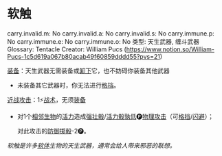 # 软触

carry.invalid.m: No
carry.invalid.a: No
carry.invalid.s: No
carry.immune.p: No
carry.immune.e: No
carry.immune.o: No
类型: 天生武器, 缠斗武器
Glossary: Tentacle
Creator: William Pucs (https://www.notion.so/William-Pucs-1c5d619a067b80acab49f60859dddd55?pvs=21)

<aside>

[装备](https://www.notion.so/1b3d619a067b80f99057fe3412922dd5?pvs=21)：天生武器无需装备或[卸下](https://www.notion.so/1b3d619a067b80b9b74bf84b6576deae?pvs=21)它，也不妨碍你装备其他武器

- 未装备其它武器时，你无法进行[格挡](https://www.notion.so/1b4d619a067b803faa0fe2c3dd8fedee?pvs=21)。
</aside>

<aside>

[近战攻击](https://www.notion.so/1b4d619a067b80eda8b0facbba0c7b1a?pvs=21)：1⚡️[战术](https://www.notion.so/1b3d619a067b8051b6eaffd160aee01c?pvs=21)，无须[装备](https://www.notion.so/1b3d619a067b80f99057fe3412922dd5?pvs=21)

- 对1个[相邻](https://www.notion.so/1b3d619a067b80d2b1c3cebda0c3ed6f?pvs=21)[生物](https://www.notion.so/1b3d619a067b80d0bbe1d113bf20ff1f?pvs=21)的[活力](https://www.notion.so/1b3d619a067b805391c0d92f6a9c2e06?pvs=21)造成[强壮骰](https://www.notion.so/1b3d619a067b806094ebcc0abdf4ba13?pvs=21)/[活力骰](https://www.notion.so/1b3d619a067b8019a494fecc31aaaafa?pvs=21)[孰低](https://www.notion.so/1b3d619a067b80129f8ad6f93d692b0b?pvs=21)🅟[物理攻击](https://www.notion.so/1b4d619a067b801e990cfa56185bd47c?pvs=21)（可[格挡](https://www.notion.so/1b4d619a067b803faa0fe2c3dd8fedee?pvs=21)/[闪避](https://www.notion.so/1b4d619a067b802bac11faba310fa6c8?pvs=21)）；
    
    对此攻击的[防御](https://www.notion.so/1b4d619a067b80c1b469edf3fc8d5ea0?pvs=21)[掷骰](https://www.notion.so/1b3d619a067b80f89c53e38483e535c4?pvs=21)-2🅟。
    
</aside>

*软触是许多[软体](https://www.notion.so/1b4d619a067b803bb43bde8104cad298?pvs=21)生物的天生武器，通常会给人带来邪恶的联想。*